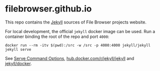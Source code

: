 # filebrowser.github.io

This repo contains the [Jekyll](https://jekyllrb.com/) sources of File Browser projects website.

For local development, the official `jekyll` docker image can be used. Run a container binding the root of the repo and port `4000`:

```
docker run --rm -itv $(pwd):/src -w /src -p 4000:4000 jekyll/jekyll jekyll serve
```

See [Serve Command Options](https://jekyllrb.com/docs/configuration/#serve-command-options), [hub.docker.com/r/jekyll/jekyll](https://hub.docker.com/r/jekyll/jekyll/) and [jekyll/docker](https://github.com/jekyll/docker).
